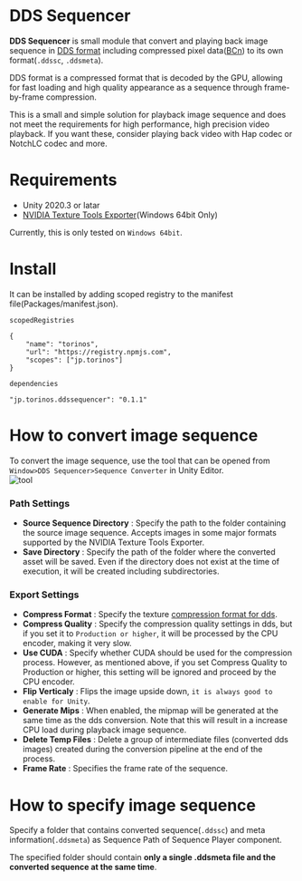 DDS Sequencer
==============================
**DDS Sequencer** is small module that convert and playing back image sequence in [DDS format](https://docs.microsoft.com/en-us/windows/win32/direct3ddds/dx-graphics-dds-pguide) including compressed pixel data([BCn](https://docs.microsoft.com/en-us/windows/win32/direct3d11/texture-block-compression-in-direct3d-11)) to its own format(`.ddssc`, `.ddsmeta`).

DDS format is a compressed format that is decoded by the GPU, allowing for fast loading and high quality appearance as a sequence through frame-by-frame compression.

This is a small and simple solution for playback image sequence and does not meet the requirements for high performance, high precision video playback. If you want these, consider playing back video with Hap codec or NotchLC codec and more.

Requirements
==============================
- Unity 2020.3 or latar
- [NVIDIA Texture Tools Exporter](https://developer.nvidia.com/nvidia-texture-tools-exporter)(Windows 64bit Only)

Currently, this is only tested on `Windows 64bit`.

Install
==============================
It can be installed by adding scoped registry to the manifest file(Packages/manifest.json).

`scopedRegistries`
````
{
    "name": "torinos",
    "url": "https://registry.npmjs.com",
    "scopes": ["jp.torinos"]
}
````
`dependencies`
````
"jp.torinos.ddssequencer": "0.1.1"
````

How to convert image sequence
=============================
To convert the image sequence, use the tool that can be opened from `Window>DDS Sequencer>Sequence Converter` in Unity Editor.  
![tool](https://i.imgur.com/qTWxppd.png)

### Path Settings
- **Source Sequence Directory** : Specify the path to the folder containing the source image sequence. Accepts images in some major formats supported by the NVIDIA Texture Tools Exporter.
- **Save Directory** : Specify the path of the folder where the converted asset will be saved. Even if the directory does not exist at the time of execution, it will be created including subdirectories.

### Export Settings
- **Compress Format** : Specify the texture [compression format for dds](https://docs.microsoft.com/en-us/windows/win32/direct3d11/texture-block-compression-in-direct3d-11).
- **Compress Quality** : Specify the compression quality settings in dds, but if you set it to `Production or higher`, it will be processed by the CPU encoder, making it very slow.
- **Use CUDA** : Specify whether CUDA should be used for the compression process. However, as mentioned above, if you set Compress Quality to Production or higher, this setting will be ignored and proceed by the CPU encoder.
- **Flip Verticaly** : Flips the image upside down, `it is always good to enable for Unity`.
- **Generate Mips** : When enabled, the mipmap will be generated at the same time as the dds conversion. Note that this will result in a increase CPU load during playback image sequence.
- **Delete Temp Files** : Delete a group of intermediate files (converted dds images) created during the conversion pipeline at the end of the process.  
- **Frame Rate** : Specifies the frame rate of the sequence.

How to specify image sequence
============================
Specify a folder that contains converted sequence(`.ddssc`) and meta information(`.ddsmeta`) as Sequence Path of Sequence Player component.

The specified folder should contain **only a single .ddsmeta file and the converted sequence at the same time**.